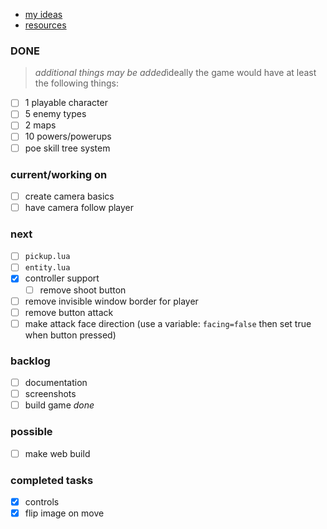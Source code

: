 - [my ideas](./ideas.md)
- [resources](./rsrc.md)

### DONE
> *additional things may be added*ideally the game would have at least the following things:  
- [ ] 1 playable character
- [ ] 5 enemy types
- [ ] 2 maps
- [ ] 10 powers/powerups
- [ ] poe skill tree system

### current/working on
- [ ] create camera basics
- [ ] have camera follow player

### next
- [ ] `pickup.lua`
- [ ] `entity.lua`
- [x] controller support
	- [ ] remove shoot button
- [ ] remove invisible window border for player
- [ ] remove button attack  
- [ ] make attack face direction (use a variable: `facing=false` then set true when button pressed)

### backlog
- [ ] documentation
- [ ] screenshots
- [ ] build game *done*

### possible
- [ ] make web build

### completed tasks
- [x] controls
- [x] flip image on move
